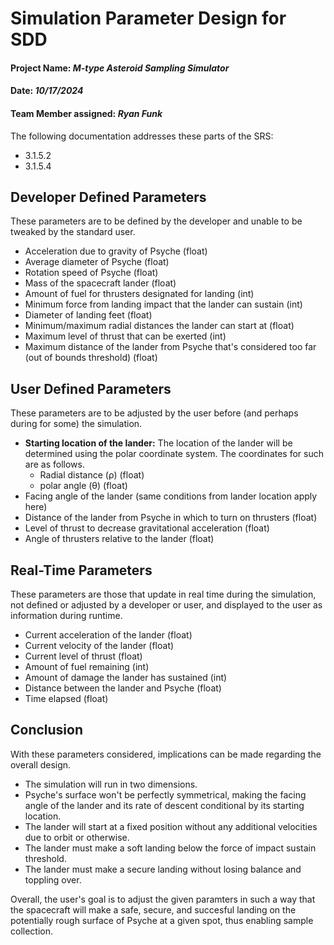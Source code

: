 # Simulation Parameter Design for SDD

#### **Project Name:** _M-type Asteroid Sampling Simulator_

#### **Date:** _10/17/2024_

#### **Team Member assigned:** _Ryan Funk_

The following documentation addresses these parts of the SRS:
- 3.1.5.2
- 3.1.5.4

## Developer Defined Parameters

These parameters are to be defined by the developer and unable to be tweaked by the standard user.

- Acceleration due to gravity of Psyche (float)
- Average diameter of Psyche (float)
- Rotation speed of Psyche (float)
- Mass of the spacecraft lander (float)
- Amount of fuel for thrusters designated for landing (int)
- Minimum force from landing impact that the lander can sustain (int)
- Diameter of landing feet (float)
- Minimum/maximum radial distances the lander can start at (float)
- Maximum level of thrust that can be exerted (int)
- Maximum distance of the lander from Psyche that's considered too far (out of bounds threshold) (float)

## User Defined Parameters

These parameters are to be adjusted by the user before (and perhaps during for some) the simulation. 

- **Starting location of the lander:** The location of the lander will be determined using the polar coordinate system. The coordinates for such are as follows.
    - Radial distance (ρ) (float)
    - polar angle (θ) (float)
- Facing angle of the lander (same conditions from lander location apply here)
- Distance of the lander from Psyche in which to turn on thrusters (float)
- Level of thrust to decrease gravitational acceleration (float)
- Angle of thrusters relative to the lander (float)

## Real-Time Parameters

These parameters are those that update in real time during the simulation, not defined or adjusted by a developer or user, and displayed to the user as information during runtime.

- Current acceleration of the lander (float)
- Current velocity of the lander (float)
- Current level of thrust (float)
- Amount of fuel remaining (int)
- Amount of damage the lander has sustained (int)
- Distance between the lander and Psyche (float)
- Time elapsed (float)

## Conclusion

With these parameters considered, implications can be made regarding the overall design.

- The simulation will run in two dimensions.
- Psyche's surface won't be perfectly symmetrical, making the facing angle of the lander and its rate of descent conditional by its starting location.
- The lander will start at a fixed position without any additional velocities due to orbit or otherwise.
- The lander must make a soft landing below the force of impact sustain threshold.
- The lander must make a secure landing without losing balance and toppling over.

Overall, the user's goal is to adjust the given paramters in such a way that the spacecraft will make a safe, secure, and succesful landing on the potentially rough surface of Psyche at a given spot, thus enabling sample collection.

